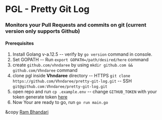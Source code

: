 # PGL - Pretty Git Log
### Monitors your Pull Requests and commits on git (current version only supports Github)

#### Prerequisites
1. Install Golang v-a.12.5 <enter>
    -- verify by `go version` command in console.
2. Set GOPATH <enter>
    -- Run `export GOPATH=/path/desired/here` command 
3. create `github.com/vhndaree` by using `mkdir github.com && github.com/Vhndaree` command 
4. clone pgl inside **Vhndaree** directory 
    -- HTTPS<enter>
      `git clone https://github.com/Vhndaree/pretty-git-log.git` <enter>
    -- SSH<enter>
      `git@github.com:Vhndaree/pretty-git-log.git`
5. open repo and run `cp .example.env`<enter>
  -- change `GITHUB_TOKEN` with your token<enter>
    generate token [here](https://github.com/settings/tokens/new?scopes=&description=pgl)
6. Now Your are ready to go, run `go run main.go` <enter> <enter>


&copy [Ram Bhandari](https://github.com/Vhndaree )